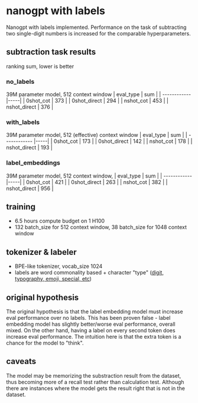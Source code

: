 # nanogpt with labels

Nanogpt with labels implemented. Performance on the task of subtracting two single-digit numbers is increased for the comparable hyperparameters.

## subtraction task results

ranking sum, lower is better

### no_labels
39M parameter model, 512 context window
| eval_type    | sum |
| ------------ |-----|
|    0shot_cot | 373 |
| 0shot_direct | 294 |
|    nshot_cot | 453 |
| nshot_direct | 376 |

### with_labels
39M parameter model, 512 (effective) context window
| eval_type    | sum |
| ------------ |-----|
|    0shot_cot | 173 |
| 0shot_direct | 142 |
|    nshot_cot | 178 |
| nshot_direct | 193 |

### label_embeddings
39M parameter model, 512 context window, 
| eval_type    | sum |
| ------------ |-----|
|    0shot_cot | 421 |
| 0shot_direct | 263 |
|    nshot_cot | 382 |
| nshot_direct | 956 |

## training

- 6.5 hours compute budget on 1 H100
- 132 batch_size for 512 context window, 38 batch_size for 1048 context window

## tokenizer & labeler

- BPE-like tokenizer, vocab_size 1024
- labels are word commonality based + character "type" ([digit, typography, emoji, special, etc](toker.py#L249))

## original hypothesis

The original hypothesis is that the label embedding model must increase eval performance over no labels. This has been proven false - label embedding model has slightly better/worse eval performance, overall mixed. On the other hand, having a label on every second token does increase eval performance. The intuition here is that the extra token is a chance for the model to "think".

## caveats

The model may be memorizing the substraction result from the dataset, thus becoming more of a recall test rather than calculation test. Although there are instances where the model gets the result right that is not in the dataset.